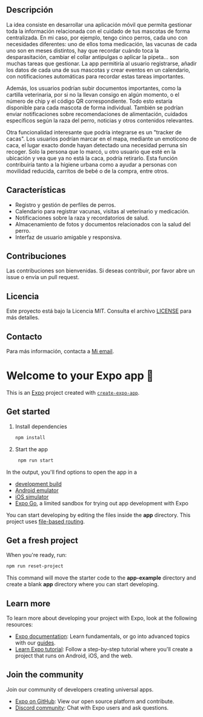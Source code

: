 ## Descripción
La idea consiste en desarrollar una aplicación móvil que permita gestionar toda la información relacionada con el cuidado de tus mascotas de forma centralizada. En mi caso, por ejemplo, tengo cinco perros, cada uno con necesidades diferentes: uno de ellos toma medicación, las vacunas de cada uno son en meses distintos, hay que recordar cuándo toca la desparasitación, cambiar el collar antipulgas o aplicar la pipeta... son muchas tareas que gestionar. La app permitiría al usuario registrarse, añadir los datos de cada una de sus mascotas y crear eventos en un calendario, con notificaciones automáticas para recordar estas tareas importantes.

Además, los usuarios podrían subir documentos importantes, como la cartilla veterinaria, por si no la llevan consigo en algún momento, o el número de chip y el código QR correspondiente. Todo esto estaría disponible para cada mascota de forma individual. También se podrían enviar notificaciones sobre recomendaciones de alimentación, cuidados específicos según la raza del perro, noticias y otros contenidos relevantes.

Otra funcionalidad interesante que podría integrarse es un "tracker de cacas". Los usuarios podrían marcar en el mapa, mediante un emoticono de caca, el lugar exacto donde hayan detectado una necesidad perruna sin recoger. Solo la persona que lo marcó, u otro usuario que esté en la ubicación y vea que ya no está la caca, podría retirarlo. Esta función contribuiría tanto a la higiene urbana como a ayudar a personas con movilidad reducida, carritos de bebé o de la compra, entre otros.

## Características
- Registro y gestión de perfiles de perros.
- Calendario para registrar vacunas, visitas al veterinario y medicación.
- Notificaciones sobre la raza y recordatorios de salud.
- Almacenamiento de fotos y documentos relacionados con la salud del perro.
- Interfaz de usuario amigable y responsiva.

## Contribuciones
Las contribuciones son bienvenidas. Si deseas contribuir, por favor abre un issue o envía un pull request.

## Licencia
Este proyecto está bajo la Licencia MIT. Consulta el archivo [LICENSE](LICENSE) para más detalles.

## Contacto
Para más información, contacta a [Mi email](cromerocotan@gmail.com).


# Welcome to your Expo app 👋

This is an [Expo](https://expo.dev) project created with [`create-expo-app`](https://www.npmjs.com/package/create-expo-app).

## Get started

1. Install dependencies

   ```bash
   npm install
   ```

2. Start the app

   ```bash
    npm run start
   ```

In the output, you'll find options to open the app in a

- [development build](https://docs.expo.dev/develop/development-builds/introduction/)
- [Android emulator](https://docs.expo.dev/workflow/android-studio-emulator/)
- [iOS simulator](https://docs.expo.dev/workflow/ios-simulator/)
- [Expo Go](https://expo.dev/go), a limited sandbox for trying out app development with Expo

You can start developing by editing the files inside the **app** directory. This project uses [file-based routing](https://docs.expo.dev/router/introduction).

## Get a fresh project

When you're ready, run:

```bash
npm run reset-project
```

This command will move the starter code to the **app-example** directory and create a blank **app** directory where you can start developing.

## Learn more

To learn more about developing your project with Expo, look at the following resources:

- [Expo documentation](https://docs.expo.dev/): Learn fundamentals, or go into advanced topics with our [guides](https://docs.expo.dev/guides).
- [Learn Expo tutorial](https://docs.expo.dev/tutorial/introduction/): Follow a step-by-step tutorial where you'll create a project that runs on Android, iOS, and the web.

## Join the community

Join our community of developers creating universal apps.

- [Expo on GitHub](https://github.com/expo/expo): View our open source platform and contribute.
- [Discord community](https://chat.expo.dev): Chat with Expo users and ask questions.
